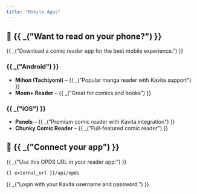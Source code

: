 ```yaml
---
title: "Mobile Apps"
---
```


## 📱 {{ _("Want to read on your phone?") }}

{{ _("Download a comic reader app for the best mobile experience.") }}

### {{ _("Android") }}
- **Mihon (Tachiyomi)** – {{ _("Popular manga reader with Kavita support") }}
- **Moon+ Reader** – {{ _("Great for comics and books") }}

### {{ _("iOS") }}
- **Panels** – {{ _("Premium comic reader with Kavita integration") }}
- **Chunky Comic Reader** – {{ _("Full-featured comic reader") }}

## 🔗 {{ _("Connect your app") }}

{{ _("Use this OPDS URL in your reader app:") }}

`{{ external_url }}/api/opds`

{{ _("Login with your Kavita username and password.") }}